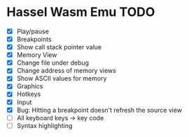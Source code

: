 Hassel Wasm Emu TODO
====================

- [X] Play/pause
- [X] Breakpoints
- [X] Show call stack pointer value
- [X] Memory View
- [X] Change file under debug
- [X] Change address of memory views
- [X] Show ASCII values for memory
- [X] Graphics
- [X] Hotkeys
- [X] Input
- [X] Bug: Hitting a breakpoint doesn't refresh the source view
- [ ] All keyboard keys -> key code
- [ ] Syntax highlighting
